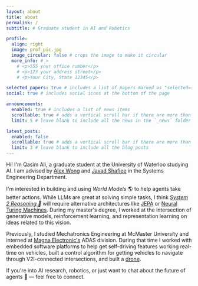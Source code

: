 ```yaml
---
layout: about
title: about
permalink: /
subtitle: # Graduate student in AI and Robotics

profile:
  align: right
  image: prof_pic.jpg
  image_circular: false # crops the image to make it circular
  more_info: # >
    # <p>555 your office number</p>
    # <p>123 your address street</p>
    # <p>Your City, State 12345</p>

selected_papers: true # includes a list of papers marked as "selected={true}"
social: true # includes social icons at the bottom of the page

announcements:
  enabled: true # includes a list of news items
  scrollable: true # adds a vertical scroll bar if there are more than 3 news items
  limit: 5 # leave blank to include all the news in the `_news` folder

latest_posts:
  enabled: false
  scrollable: true # adds a vertical scroll bar if there are more than 3 new posts items
  limit: 3 # leave blank to include all the blog posts
---
```


Hi! I'm Qasim Ali, a graduate student at the University of Waterloo studying AI. I am advised by [Alex Wong](https://www.linkedin.com/in/alexander-wong-90650216/) and [Javad Shafiee](https://www.linkedin.com/in/mohammad-javad-shafiee-61bbaa49/) in the Systems Engineering Department.

I'm interested in building and using *World Models* 🌎 to help agents take better actions. While LLMs are great at solving simple tasks, I think [*System 2 Reasoning 🧠*](https://thedecisionlab.com/reference-guide/philosophy/system-1-and-system-2-thinking) will require alternative architectures like [JEPA](https://openreview.net/pdf?id=BZ5a1r-kVsf) or [Neural Turing Machines](https://arxiv.org/abs/1410.5401). During my master's degree, I worked at the intersection of generative models, reinforcement learning, and representation learning on ideas related to this vision.

Previously, I studied Mechatronics Engineering at McMaster University and interned at [Magna Electronic's](https://www.magna.com/company/company-information/magna-groups/magna-electronics) ADAS division. During that time I worked with embedded software platforms to help get self-driving features working real-time on vehicles, built a control algorithm for getting vehicles to navigate through V2I-connected intersections, and built a [drone](https://drive.google.com/file/d/125z5QsjDenNSf7ONLg8X_LwHTOxepNVv/view).

If you're into AI research, robotics, or just want to chat about the future of agents 🤖 — feel free to connect.